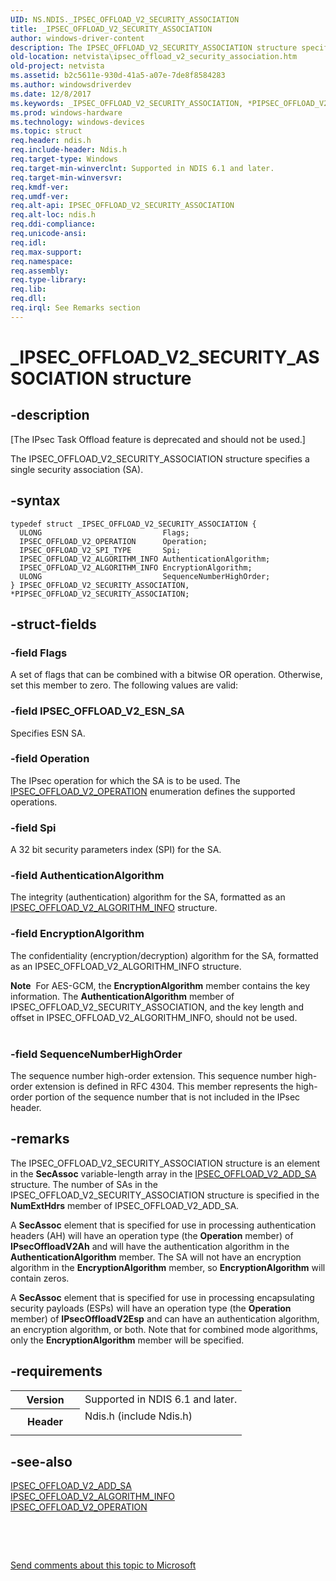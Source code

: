 ```yaml
---
UID: NS.NDIS._IPSEC_OFFLOAD_V2_SECURITY_ASSOCIATION
title: _IPSEC_OFFLOAD_V2_SECURITY_ASSOCIATION
author: windows-driver-content
description: The IPSEC_OFFLOAD_V2_SECURITY_ASSOCIATION structure specifies a single security association (SA).
old-location: netvista\ipsec_offload_v2_security_association.htm
old-project: netvista
ms.assetid: b2c5611e-930d-41a5-a07e-7de8f8584283
ms.author: windowsdriverdev
ms.date: 12/8/2017
ms.keywords: _IPSEC_OFFLOAD_V2_SECURITY_ASSOCIATION, *PIPSEC_OFFLOAD_V2_SECURITY_ASSOCIATION, IPSEC_OFFLOAD_V2_SECURITY_ASSOCIATION
ms.prod: windows-hardware
ms.technology: windows-devices
ms.topic: struct
req.header: ndis.h
req.include-header: Ndis.h
req.target-type: Windows
req.target-min-winverclnt: Supported in NDIS 6.1 and later.
req.target-min-winversvr: 
req.kmdf-ver: 
req.umdf-ver: 
req.alt-api: IPSEC_OFFLOAD_V2_SECURITY_ASSOCIATION
req.alt-loc: ndis.h
req.ddi-compliance: 
req.unicode-ansi: 
req.idl: 
req.max-support: 
req.namespace: 
req.assembly: 
req.type-library: 
req.lib: 
req.dll: 
req.irql: See Remarks section
---
```


# _IPSEC_OFFLOAD_V2_SECURITY_ASSOCIATION structure



## -description
<p class="CCE_Message">[The IPsec Task Offload feature is deprecated and should not be used.]

The IPSEC_OFFLOAD_V2_SECURITY_ASSOCIATION structure specifies a single security association
  (SA).



## -syntax

````
typedef struct _IPSEC_OFFLOAD_V2_SECURITY_ASSOCIATION {
  ULONG                           Flags;
  IPSEC_OFFLOAD_V2_OPERATION      Operation;
  IPSEC_OFFLOAD_V2_SPI_TYPE       Spi;
  IPSEC_OFFLOAD_V2_ALGORITHM_INFO AuthenticationAlgorithm;
  IPSEC_OFFLOAD_V2_ALGORITHM_INFO EncryptionAlgorithm;
  ULONG                           SequenceNumberHighOrder;
} IPSEC_OFFLOAD_V2_SECURITY_ASSOCIATION, *PIPSEC_OFFLOAD_V2_SECURITY_ASSOCIATION;
````


## -struct-fields

### -field Flags

A set of flags that can be combined with a bitwise OR operation. Otherwise, set this member to
     zero. The following values are valid:
     




### -field IPSEC_OFFLOAD_V2_ESN_SA

Specifies ESN SA.

</dd>
</dl>

### -field Operation

The IPsec operation for which the SA is to be used. The 
     <a href="netvista.ipsec_offload_v2_operation">
     IPSEC_OFFLOAD_V2_OPERATION</a> enumeration defines the supported operations.


### -field Spi

A 32 bit security parameters index (SPI) for the SA.


### -field AuthenticationAlgorithm

The integrity (authentication) algorithm for the SA, formatted as an 
     <a href="netvista.ipsec_offload_v2_algorithm_info">
     IPSEC_OFFLOAD_V2_ALGORITHM_INFO</a> structure.


### -field EncryptionAlgorithm

The confidentiality (encryption/decryption) algorithm for the SA, formatted as an
     IPSEC_OFFLOAD_V2_ALGORITHM_INFO structure. 
     

<div class="alert"><b>Note</b>  For AES-GCM, the 
     <b>EncryptionAlgorithm</b> member contains the key information. The 
     <b>AuthenticationAlgorithm</b> member of IPSEC_OFFLOAD_V2_SECURITY_ASSOCIATION, and the key length and
     offset in IPSEC_OFFLOAD_V2_ALGORITHM_INFO, should not be used.</div>
<div> </div>

### -field SequenceNumberHighOrder

The sequence number high-order extension. This sequence number high-order extension is defined in
     RFC 4304. This member represents the high-order portion of the sequence number that is not included in
     the IPsec header.


## -remarks
The IPSEC_OFFLOAD_V2_SECURITY_ASSOCIATION structure is an element in the 
    <b>SecAssoc</b> variable-length array in the 
    <a href="netvista.ipsec_offload_v2_add_sa">IPSEC_OFFLOAD_V2_ADD_SA</a> structure.
    The number of SAs in the IPSEC_OFFLOAD_V2_SECURITY_ASSOCIATION structure is specified in the 
    <b>NumExtHdrs</b> member of IPSEC_OFFLOAD_V2_ADD_SA.

A 
    <b>SecAssoc</b> element that is specified for use in processing authentication headers (AH) will have an
    operation type (the 
    <b>Operation</b> member) of 
    <b>IPsecOffloadV2Ah</b> and will have the authentication algorithm in the 
    <b>AuthenticationAlgorithm</b> member. The SA will not have an encryption algorithm in the 
    <b>EncryptionAlgorithm</b> member, so 
    <b>EncryptionAlgorithm</b> will contain zeros.

A 
    <b>SecAssoc</b> element that is specified for use in processing encapsulating security payloads (ESPs)
    will have an operation type (the 
    <b>Operation</b> member) of 
    <b>IPsecOffloadV2Esp</b> and can have an authentication algorithm, an encryption algorithm, or both. Note
    that for combined mode algorithms, only the 
    <b>EncryptionAlgorithm</b> member will be specified.


## -requirements
<table>
<tr>
<th width="30%">
Version

</th>
<td width="70%">
Supported in NDIS 6.1 and later.

</td>
</tr>
<tr>
<th width="30%">
Header

</th>
<td width="70%">
<dl>
<dt>Ndis.h (include Ndis.h)</dt>
</dl>
</td>
</tr>
</table>

## -see-also
<dl>
<dt>
<a href="netvista.ipsec_offload_v2_add_sa">IPSEC_OFFLOAD_V2_ADD_SA</a>
</dt>
<dt>
<a href="netvista.ipsec_offload_v2_algorithm_info">
   IPSEC_OFFLOAD_V2_ALGORITHM_INFO</a>
</dt>
<dt>
<a href="netvista.ipsec_offload_v2_operation">IPSEC_OFFLOAD_V2_OPERATION</a>
</dt>
</dl>
 

 

<a href="mailto:wsddocfb@microsoft.com?subject=Documentation%20feedback [netvista\netvista]:%20IPSEC_OFFLOAD_V2_SECURITY_ASSOCIATION structure%20 RELEASE:%20(12/8/2017)&amp;body=%0A%0APRIVACY STATEMENT%0A%0AWe use your feedback to improve the documentation. We don't use your email address for any other purpose, and we'll remove your email address from our system after the issue that you're reporting is fixed. While we're working to fix this issue, we might send you an email message to ask for more info. Later, we might also send you an email message to let you know that we've addressed your feedback.%0A%0AFor more info about Microsoft's privacy policy, see http://privacy.microsoft.com/en-us/default.aspx." title="Send comments about this topic to Microsoft">Send comments about this topic to Microsoft</a>


